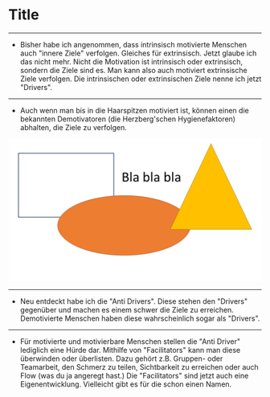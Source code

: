 # Title

---

- Bisher habe ich angenommen, dass intrinsisch motivierte Menschen auch "innere
  Ziele" verfolgen. Gleiches für extrinsisch. Jetzt glaube ich das nicht mehr.
  Nicht die Motivation ist intrinsisch oder extrinsisch, sondern die Ziele sind
  es. Man kann also auch motiviert extrinsische Ziele verfolgen. Die
  intrinsischen oder extrinsischen Ziele nenne ich jetzt "Drivers".

---

- Auch wenn man bis in die Haarspitzen motiviert ist, können einen die bekannten
  Demotivatoren (die Herzberg'schen Hygienefaktoren) abhalten, die Ziele zu
  verfolgen.

![Meine tolle Grafik](img1.png)

---

- Neu entdeckt habe ich die "Anti Drivers". Diese stehen den "Drivers" gegenüber
  und machen es einem schwer die Ziele zu erreichen. Demotivierte Menschen haben
  diese wahrscheinlich sogar als "Drivers".

---

- Für motivierte und motivierbare Menschen stellen die "Anti Driver" lediglich
  eine Hürde dar. Mithilfe von "Facilitators" kann man diese überwinden oder
  überlisten. Dazu gehört z.B. Gruppen- oder Teamarbeit, den Schmerz zu teilen,
  Sichtbarkeit zu erreichen oder auch Flow (was du ja angeregt hast.) Die
  "Facilitators" sind jetzt auch eine Eigenentwicklung. Vielleicht gibt es für
  die schon einen Namen.
